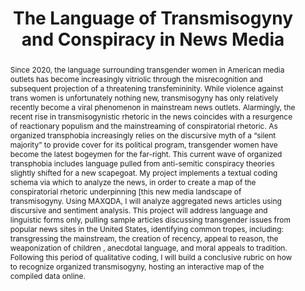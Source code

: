 ---
pid: g2024bliziotis
done: true
title: 'The Language of Transmisogyny and Conspiracy in News Media '
category: Grad Fellowship Project
tags:
- text-analysis
cohort_year: '2024'
abstract: 'Since 2020, the language surrounding transgender women in American media
  outlets has become increasingly vitriolic through the misrecognition and subsequent
  projection of a threatening transfemininity. While violence against trans women
  is unfortunately nothing new, transmisogyny has only relatively recently become
  a viral phenomenon in mainstream news outlets. Alarmingly, the recent rise in transmisogynistic
  rhetoric in the news coincides with a resurgence of reactionary populism and the
  mainstreaming of conspiratorial rhetoric. As organized transphobia increasingly
  relies on the discursive myth of a “silent majority” to provide cover for its political
  program, transgender women have become the latest bogeymen for the far-right. This
  current wave of organized transphobia includes language pulled from anti-semitic
  conspiracy theories slightly shifted for a new scapegoat. My project implements
  a textual coding schema via  which to analyze the news, in order to create a map
  of the conspiratorial rhetoric underpinning [this new media landscape of transmisogyny.
  Using MAXQDA, I will analyze aggregated news articles using discursive and sentiment
  analysis. This project will address language and linguistic forms only, pulling
  sample articles discussing transgender issues from popular news sites in the United
  States, identifying common tropes, including: transgressing the mainstream, the
  creation of recency, appeal to reason, the weaponization of children , anecdotal
  language, and moral appeals to tradition. Following this period of qualitative coding,
  I will build a conclusive rubric on how to recognize organized transmisogyny, hosting
  an interactive map of the compiled data online. '
pis:
- bliziotis
image: https://nyu-dh.github.io/website-media/files/projects/g2024bliziotis.png
original_img: https://drive.google.com/open?id=1nhcrYHFezvbPU6Kp-w7m9QUReXvXk24Y
order: '062'
layout: project
---